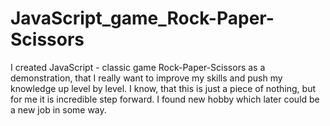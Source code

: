 # JavaScript_game_Rock-Paper-Scissors
I created JavaScript - classic game Rock-Paper-Scissors as a demonstration, that I really want to improve my skills and push my knowledge up level by level. I know, that this is just a piece of nothing, but for me it is incredible step forward. I found new hobby which later could be a new job in some way. 
